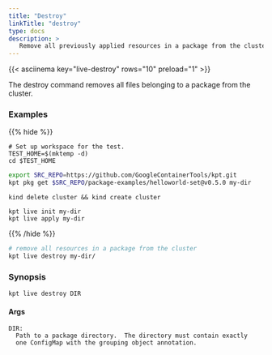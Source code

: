 ```yaml
---
title: "Destroy"
linkTitle: "destroy"
type: docs
description: >
   Remove all previously applied resources in a package from the cluster
---
```

<!--mdtogo:Short
    Remove all previously applied resources in a package from the cluster
-->

{{< asciinema key="live-destroy" rows="10" preload="1" >}}

The destroy command removes all files belonging to a package from the cluster.

### Examples

{{% hide %}}

<!-- @makeWorkplace @verifyExamples-->
```
# Set up workspace for the test.
TEST_HOME=$(mktemp -d)
cd $TEST_HOME
```

<!-- @fetchPackage @verifyExamples-->
```sh
export SRC_REPO=https://github.com/GoogleContainerTools/kpt.git
kpt pkg get $SRC_REPO/package-examples/helloworld-set@v0.5.0 my-dir
```

<!-- @createKindCluster @verifyExamples-->
```
kind delete cluster && kind create cluster
```

<!-- @initCluster @verifyExamples-->
```
kpt live init my-dir
kpt live apply my-dir
```

{{% /hide %}}

<!--mdtogo:Examples-->
<!-- @liveDestroy @verifyExamples-->
```sh
# remove all resources in a package from the cluster
kpt live destroy my-dir/
```
<!--mdtogo-->

### Synopsis
<!--mdtogo:Long-->
```
kpt live destroy DIR
```

#### Args

```
DIR:
  Path to a package directory.  The directory must contain exactly
  one ConfigMap with the grouping object annotation.
```
<!--mdtogo-->
